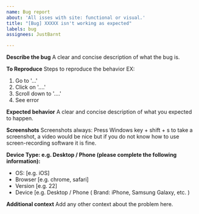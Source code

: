 ```yaml
---
name: Bug report
about: 'All isses with site: functional or visual.'
title: "[Bug] XXXXX isn't working as expected"
labels: bug
assignees: JustBarnt

---
```


**Describe the bug**
A clear and concise description of what the bug is.

**To Reproduce**
Steps to reproduce the behavior EX:
1. Go to '...'
2. Click on '....'
3. Scroll down to '....'
4. See error

**Expected behavior**
A clear and concise description of what you expected to happen.

**Screenshots**
Screenshots always: Press Windows key + shift + s to take a screenshot, a video would be nice but if you do not know how to use screen-recording software it is fine.

**Device Type: e.g. Desktop / Phone (please complete the following information):**
 - OS: [e.g. iOS]
 - Browser [e.g. chrome, safari]
 - Version [e.g. 22]
 - Device [e.g. Desktop / Phone ( Brand: iPhone, Samsung Galaxy, etc. )

**Additional context**
Add any other context about the problem here.
